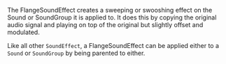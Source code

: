 The FlangeSoundEffect creates a sweeping or swooshing effect on the Sound or SoundGroup it is applied to. It does this by copying the original audio signal and playing on top of the original but slightly offset and modulated.

Like all other `SoundEffect`, a FlangeSoundEffect can be applied either to a `Sound` or `SoundGroup` by being parented to either.